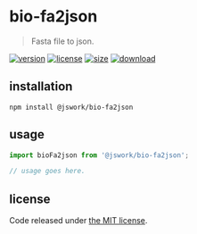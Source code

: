 # bio-fa2json
> Fasta file to json.

[![version][version-image]][version-url]
[![license][license-image]][license-url]
[![size][size-image]][size-url]
[![download][download-image]][download-url]

## installation
```shell
npm install @jswork/bio-fa2json
```

## usage
```js
import bioFa2json from '@jswork/bio-fa2json';

// usage goes here.
```

## license
Code released under [the MIT license](https://github.com/afeiship/bio-fa2json/blob/master/LICENSE.txt).

[version-image]: https://img.shields.io/npm/v/@jswork/bio-fa2json
[version-url]: https://npmjs.org/package/@jswork/bio-fa2json

[license-image]: https://img.shields.io/npm/l/@jswork/bio-fa2json
[license-url]: https://github.com/afeiship/bio-fa2json/blob/master/LICENSE.txt

[size-image]: https://img.shields.io/bundlephobia/minzip/@jswork/bio-fa2json
[size-url]: https://github.com/afeiship/bio-fa2json/blob/master/dist/bio-fa2json.min.js

[download-image]: https://img.shields.io/npm/dm/@jswork/bio-fa2json
[download-url]: https://www.npmjs.com/package/@jswork/bio-fa2json
